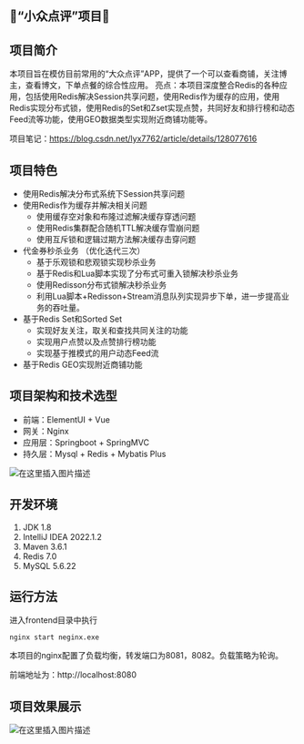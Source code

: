 
## 🍭“小众点评”项目🍕

## 项目简介

本项目旨在模仿目前常用的“大众点评”APP，提供了一个可以查看商铺，关注博主，查看博文，下单点餐的综合性应用。
亮点：本项目深度整合Redis的各种应用，包括使用Redis解决Session共享问题，使用Redis作为缓存的应用，使用Redis实现分布式锁，使用Redis的Set和Zset实现点赞，共同好友和排行榜和动态Feed流等功能，使用GEO数据类型实现附近商铺功能等。

项目笔记：https://blog.csdn.net/lyx7762/article/details/128077616

## 项目特色

* 使用Redis解决分布式系统下Session共享问题
* 使用Redis作为缓存并解决相关问题
  * 使用缓存空对象和布隆过滤解决缓存穿透问题
  * 使用Redis集群配合随机TTL解决缓存雪崩问题
  * 使用互斥锁和逻辑过期方法解决缓存击穿问题
* 代金券秒杀业务 （优化迭代三次）
  * 基于乐观锁和悲观锁实现秒杀业务
  * 基于Redis和Lua脚本实现了分布式可重入锁解决秒杀业务
  * 使用Redisson分布式锁解决秒杀业务
  * 利用Lua脚本+Redisson+Stream消息队列实现异步下单，进一步提高业务的吞吐量。
* 基于Redis Set和Sorted Set
  * 实现好友关注，取关和查找共同关注的功能
  * 实现用户点赞以及点赞排行榜功能
  * 实现基于推模式的用户动态Feed流
* 基于Redis GEO实现附近商铺功能

## 项目架构和技术选型

* 前端：ElementUI + Vue
* 网关：Nginx
* 应用层：Springboot + SpringMVC
* 持久层：Mysql + Redis + Mybatis Plus

![在这里插入图片描述](https://img-blog.csdnimg.cn/ee4772e36ac446b4b6d61ccfc45384e6.png)


## 开发环境

1. JDK 1.8
2. IntelliJ IDEA 2022.1.2
3. Maven 3.6.1
4. Redis 7.0
5. MySQL 5.6.22

## 运行方法

进入frontend目录中执行

    nginx start neginx.exe

本项目的nginx配置了负载均衡，转发端口为8081，8082。负载策略为轮询。

前端地址为：http://localhost:8080

## 项目效果展示


![在这里插入图片描述](https://img-blog.csdnimg.cn/30913f4e0c704a858ee28a2368ea778a.png)
